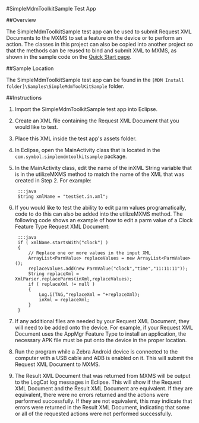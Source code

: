 #SimpleMdmToolkitSample Test App

##Overview

The SimpleMdmToolkitSample test app can be used to submit Request XML Documents to the MXMS to set a feature on the device or to perform an action. The classes in this project can also be copied into another project so that the methods can be reused to bind and submit XML to MXMS, as shown in the sample code on the [Quick Start page](../guide/tutorials/quickstart).

##Sample Location

The SimpleMdmToolkitSample test app can be found in the `[MDM Install folder]\Samples\SimpleMdmToolKitSample` folder.

##Instructions

1. Import the SimpleMdmToolkitSample test app into Eclipse.
2. Create an XML file containing the Request XML Document that you would like to test.
3. Place this XML inside the test app's assets folder.
4. In Eclipse, open the MainActivity class that is located in the `com.symbol.simplemdmtoolkitsample` package.
5. In the MainActivity class, edit the name of the inXML String variable that is in the utilizeMXMS method to match the name of the XML that was created in Step 2. For example:

		:::java
		String xmlName = "testSet.in.xml";

6. If you would like to test the ability to edit parm values programatically, code to do this can also be added into the utilizeMXMS method. The following code shows an example of how to edit a parm value of a Clock Feature Type Request XML Document:

		:::java
		if ( xmlName.startsWith("clock") )
		{
			// Replace one or more values in the input XML
			ArrayList<ParmValue> replaceValues = new ArrayList<ParmValue>();
			replaceValues.add(new ParmValue("clock","time","11:11:11"));
			String replaceXml = XmlParser.replaceParms(inXml,replaceValues);
			if ( replaceXml != null )
			{
				Log.i(TAG,"replaceXml = "+replaceXml);
				inXml = replaceXml;
			}
		}

7. If any additional files are needed by your Request XML Document, they will need to be added onto the device. For example, if your Request XML Document uses the AppMgr Feature Type to install an application, the necessary APK file must be put onto the device in the proper location.
8. Run the program while a Zebra Android device is connected to the computer with a USB cable and ADB is enabled on it. This will submit the Request XML Document to MXMS.
9. The Result XML Document that was returned from MXMS will be output to the LogCat log messages in Eclipse. This will show if the Request XML Document and the Result XML Document are equivalent. If they are equivalent, there were no errors returned and the actions were performed successfully. If they are not equivalent, this may indicate that errors were returned in the Result XML Document, indicating that some or all of the requested actions were not performed successfully.